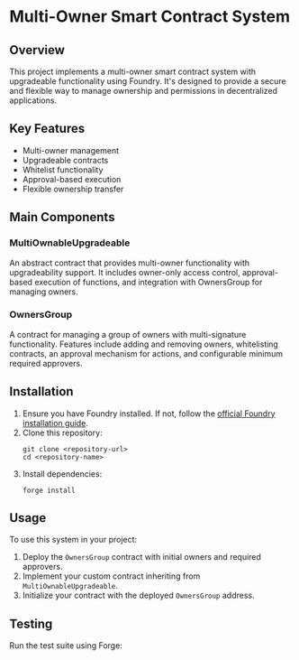 # Multi-Owner Smart Contract System

## Overview

This project implements a multi-owner smart contract system with upgradeable functionality using Foundry. It's designed to provide a secure and flexible way to manage ownership and permissions in decentralized applications.

## Key Features

- Multi-owner management
- Upgradeable contracts
- Whitelist functionality
- Approval-based execution
- Flexible ownership transfer

## Main Components

### MultiOwnableUpgradeable

An abstract contract that provides multi-owner functionality with upgradeability support. It includes owner-only access control, approval-based execution of functions, and integration with OwnersGroup for managing owners.

### OwnersGroup

A contract for managing a group of owners with multi-signature functionality. Features include adding and removing owners, whitelisting contracts, an approval mechanism for actions, and configurable minimum required approvers.

## Installation

1. Ensure you have Foundry installed. If not, follow the [official Foundry installation guide](https://book.getfoundry.sh/getting-started/installation).
2. Clone this repository:
   ```
   git clone <repository-url>
   cd <repository-name>
   ```
3. Install dependencies:
   ```
   forge install
   ```

## Usage

To use this system in your project:

1. Deploy the `OwnersGroup` contract with initial owners and required approvers.
2. Implement your custom contract inheriting from `MultiOwnableUpgradeable`.
3. Initialize your contract with the deployed `OwnersGroup` address.

## Testing

Run the test suite using Forge:
